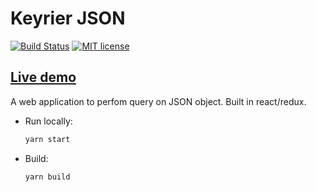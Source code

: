 # Keyrier JSON

[![Build Status](https://travis-ci.org/magoo-magoo/keyrier-json.svg?branch=master)](https://travis-ci.org/magoo-magoo/keyrier-json)
[![MIT license](https://img.shields.io/badge/License-MIT-blue.svg)](https://lbesson.mit-license.org/)

## [Live demo](https://magoo-magoo.github.io/keyrier-json)

A web application to perfom query on JSON object. Built in react/redux.


* Run locally:
    ``` bash
    yarn start
    ```
* Build:
    ``` bash
    yarn build
    ```
